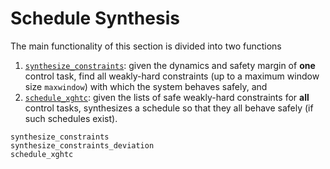 # Schedule Synthesis

The main functionality of this section is divided into two functions
1. [`synthesize_constraints`](@ref): given the dynamics and safety margin of **one**
   control task, find all weakly-hard constraints (up to a maximum window size `maxwindow`)
   with which the system behaves safely, and
2. [`schedule_xghtc`](@ref): given the lists of safe weakly-hard constraints for **all** 
   control tasks, synthesizes a schedule so that they all behave safely (if such schedules 
   exist).

```@docs
synthesize_constraints
synthesize_constraints_deviation
schedule_xghtc
```
